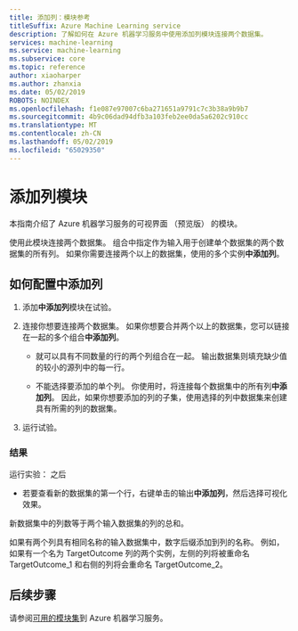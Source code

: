 ```yaml
---
title: 添加列：模块参考
titleSuffix: Azure Machine Learning service
description: 了解如何在 Azure 机器学习服务中使用添加列模块连接两个数据集。
services: machine-learning
ms.service: machine-learning
ms.subservice: core
ms.topic: reference
author: xiaoharper
ms.author: zhanxia
ms.date: 05/02/2019
ROBOTS: NOINDEX
ms.openlocfilehash: f1e087e97007c6ba271651a9791c7c3b38a9b9b7
ms.sourcegitcommit: 4b9c06dad94dfb3a103feb2ee0da5a6202c910cc
ms.translationtype: MT
ms.contentlocale: zh-CN
ms.lasthandoff: 05/02/2019
ms.locfileid: "65029350"
---
```

# <a name="add-columns-module"></a>添加列模块

本指南介绍了 Azure 机器学习服务的可视界面 （预览版） 的模块。

使用此模块连接两个数据集。 组合中指定作为输入用于创建单个数据集的两个数据集的所有列。 如果你需要连接两个以上的数据集，使用的多个实例**中添加列**。



## <a name="how-to-configure-add-columns"></a>如何配置中添加列
1. 添加**中添加列**模块在试验。

2. 连接你想要连接两个数据集。 如果你想要合并两个以上的数据集，您可以链接在一起的多个组合**中添加列**。

    - 就可以具有不同数量的行的两个列组合在一起。 输出数据集则填充缺少值的较小的源列中的每一行。

    - 不能选择要添加的单个列。 你使用时，将连接每个数据集中的所有列**中添加列**。 因此，如果你想要添加的列的子集，使用选择的列中数据集来创建具有所需的列的数据集。

3. 运行试验。

### <a name="results"></a>结果
运行实验： 之后

- 若要查看新的数据集的第一个行，右键单击的输出**中添加列**，然后选择可视化效果。

新数据集中的列数等于两个输入数据集的列的总和。

如果有两个列具有相同名称的输入数据集中，数字后缀添加到列的名称。 例如，如果有一个名为 TargetOutcome 列的两个实例，左侧的列将被重命名 TargetOutcome_1 和右侧的列将会重命名 TargetOutcome_2。

## <a name="next-steps"></a>后续步骤

请参阅[可用的模块集](module-reference.md)到 Azure 机器学习服务。 